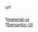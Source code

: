 url
###
1[material-ui](https://github.com/callemall/material-ui)<br/>
1[Semantic-UI](https://github.com/Semantic-Org/Semantic-UI)<br/>


